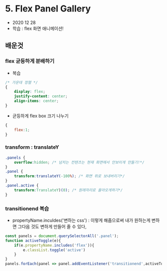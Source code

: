 # 5. Flex Panel Gallery

- 2020 12 28
- 학습 : flex 화면 애니메이션!



## 배운것

### flex 균등하게 분배하기

- 복습

```css
/* 가운데 정렬 */
{
    display: flex;
	justify-content: center;
	align-items: center;
}

```

- 균등하게 flex box 크기 나누기

```javascript
{
    flex:1;
}
```

### transform : translateY

```css
.panels {
    overflow:hidden; /* 넘치는 컨텐츠는 현재 화면에서 안보이게 만들기!*/
}
.panel {
    transform:translateY(-100%); /* 화면 위로 보내버리기*/
}
.panel.active {
    transform:TranslateY)(0); /* 원래자리로 올아오게하기*/
}
```

### transitionend 복습

- propertyName.inculdes('변하는 css') : 이렇게 해줌으로써 내가 원하는게 변하면 그다음 것도 변하게 만들어 줄 수 있다,

```javascript
const panels = document.querySelectorAll('.panel');
function activeToggle(e){
    if(e.propertyName.includes('flex')){
        e.classList.toggle('active')
    }
}
panels.forEach(panel => panel.addEventListener('transitionend',activeToggle))
```

